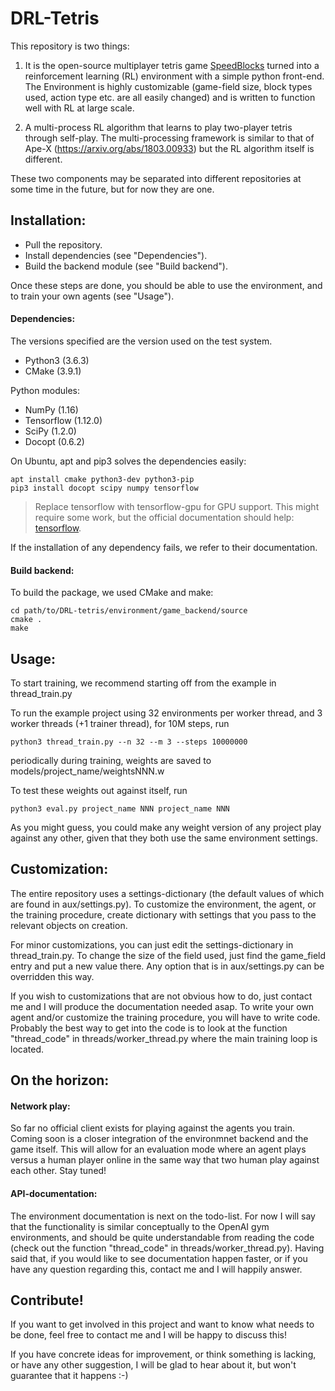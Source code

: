 # DRL-Tetris
This repository is two things:
1. It is the open-source multiplayer tetris game [SpeedBlocks] turned into a reinforcement learning (RL) environment with a simple python front-end. The Environment is highly customizable (game-field size, block types used, action type etc. are all easily changed) and is written to function well with RL at large scale.

2. A multi-process RL algorithm that learns to play two-player tetris through self-play. The multi-processing framework is similar to that of Ape-X (https://arxiv.org/abs/1803.00933) but the RL algorithm itself is different.

These two components may be separated into different repositories at some time in the future, but for now they are one.

## Installation:
* Pull the repository.
* Install dependencies (see "Dependencies").
* Build the backend module (see "Build backend").

Once these steps are done, you should be able to use the environment, and to train your own agents (see "Usage").

#### Dependencies:
The versions specified are the version used on the test system.

- Python3 (3.6.3)
- CMake (3.9.1)

Python modules:
- NumPy (1.16)
- Tensorflow (1.12.0)
- SciPy (1.2.0)
- Docopt (0.6.2)

On Ubuntu, apt and pip3 solves the dependencies easily:
```
apt install cmake python3-dev python3-pip
pip3 install docopt scipy numpy tensorflow
```
> Replace tensorflow with tensorflow-gpu for GPU support. This might require some work, but the official documentation should help: [tensorflow].

If the installation of any dependency fails, we refer to their documentation.

#### Build backend:
To build the package, we used CMake and make:
```
cd path/to/DRL-tetris/environment/game_backend/source
cmake .
make
```

## Usage:
To start training, we recommend starting off from the example in thread_train.py

To run the example project using 32 environments per worker thread, and 3 worker threads (+1 trainer thread), for 10M steps, run
```
python3 thread_train.py --n 32 --m 3 --steps 10000000
```

periodically during training, weights are saved to models/project_name/weightsNNN.w

To test these weights out against itself, run
```
python3 eval.py project_name NNN project_name NNN
```
As you might guess, you could make any weight version of any project play against any other, given that they both use the same environment settings.

## Customization:
The entire repository uses a settings-dictionary (the default values of which are found in aux/settings.py). To customize the environment, the agent, or the training procedure, create dictionary with settings that you pass to the relevant objects on creation.

For minor customizations, you can just edit the settings-dictionary in thread_train.py.
To change the size of the field used, just find the game_field entry and put a new value there. Any option that is in aux/settings.py can be overridden this way.

If you wish to customizations that are not obvious how to do, just contact me and I will produce the documentation needed asap. To write your own agent and/or customize the training procedure, you will have to write code. Probably the best way to get into the code is to look at the function "thread_code" in threads/worker_thread.py where the main training loop is located.

## On the horizon:

#### Network play:
So far no official client exists for playing against the agents you train. Coming soon is a closer integration of the environmnet backend and the game itself. This will allow for an evaluation mode where an agent plays versus a human player online in the same way that two human play against each other. Stay tuned!

#### API-documentation:
The environment documentation is next on the todo-list. For now I will say that the functionality is similar conceptually to the OpenAI gym environments, and should be quite understandable from reading the code (check out the function "thread_code" in threads/worker_thread.py). Having said that, if you would like to see documentation happen faster, or if you have any question regarding this, contact me and I will happily answer.

## Contribute!
If you want to get involved in this project and want to know what needs to be done, feel free to contact me and I will be happy to discuss this!

If you have concrete ideas for improvement, or think something is lacking, or have any other suggestion, I will be glad to hear about it, but won't guarantee that it happens :-)

[SpeedBlocks]: <https://github.com/kroyee/SpeedBlocks>
[tensorflow]: <https://www.tensorflow.org/install/>
